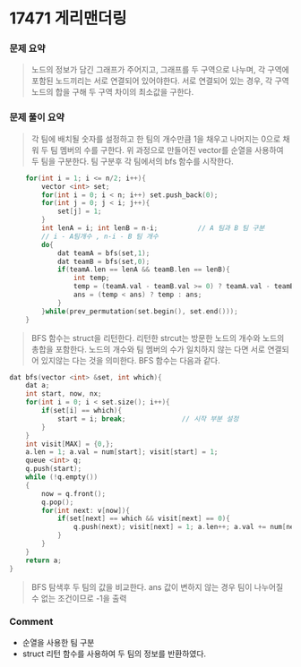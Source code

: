 # 17471 게리맨더링
 ### 문제 요약
> 노드의 정보가 담긴 그래프가 주어지고, 그래프를 두 구역으로 나누며, 각 구역에 포함된 노드끼리는 서로 연결되어 있어야한다.
> 서로 연결되어 있는 경우, 각 구역 노드의 합을 구해 두 구역 차이의 최소값을 구한다. 

 ### 문제 풀이 요약
> 각 팀에 배치될 숫자를 설정하고 한 팀의 개수만큼 1을 채우고 나머지는 0으로 채워 두 팀 멤버의 수를 구한다.
> 위 과정으로 만들어진 vector를 순열을 사용하여 두 팀을 구분한다. 
> 팀 구분후 각 팀에서의 bfs 함수를 시작한다.

```c++
    for(int i = 1; i <= n/2; i++){
        vector <int> set;
        for(int i = 0; i < n; i++) set.push_back(0);
        for(int j = 0; j < i; j++){
            set[j] = 1;
        }
        int lenA = i; int lenB = n-i;          // A 팀과 B 팀 구분
        // i - A팀개수 , n-i - B 팀 개수
        do{
            dat teamA = bfs(set,1);
            dat teamB = bfs(set,0);
            if(teamA.len == lenA && teamB.len == lenB){
                int temp;
                temp = (teamA.val - teamB.val >= 0) ? teamA.val - teamB.val : -1*(teamA.val - teamB.val);
                ans = (temp < ans) ? temp : ans;
            }
        }while(prev_permutation(set.begin(), set.end()));
    }
```
> BFS 함수는 struct을 리턴한다. 리턴한 strcut는 방문한 노드의 개수와 노드의 총합을 포함한다. 
> 노드의 개수와 팀 멤버의 수가 일치하지 않는 다면 서로 연결되어 있지않는 다는 것을 의미한다. 
> BFS 함수는 다음과 같다.
```c++
dat bfs(vector <int> &set, int which){
    dat a;
    int start, now, nx;
    for(int i = 0; i < set.size(); i++){
        if(set[i] == which){
            start = i; break;              // 시작 부분 설정
        }
    }
    int visit[MAX] = {0,};
    a.len = 1; a.val = num[start]; visit[start] = 1;
    queue <int> q;
    q.push(start);
    while (!q.empty())
    {
        now = q.front();
        q.pop();
        for(int next: v[now]){
            if(set[next] == which && visit[next] == 0){
                q.push(next); visit[next] = 1; a.len++; a.val += num[next];  // 다음번 노드를 찾을때마다 a의 길이와 값을 증가한다.
            }
        }
    }
    return a;
}
```
> BFS 탐색후 두 팀의 값을 비교한다.
> ans 값이 변하지 않는 경우 팀이 나누어질 수 없는 조건이므로 -1을 출력
### Comment
- 순열을 사용한 팀 구분
- struct 리턴 함수를 사용하여 두 팀의 정보를 반환하였다. 







